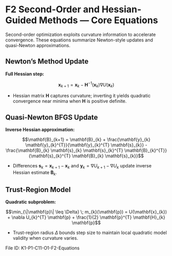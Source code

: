 # F2 Second-Order and Hessian-Guided Methods — Core Equations

Second-order optimization exploits curvature information to accelerate convergence. These equations summarize Newton-style updates and quasi-Newton approximations.

## Newton’s Method Update
**Full Hessian step:**

$$\mathbf{x}_{k+1} = \mathbf{x}_{k} - \mathbf{H}^{-1}(\mathbf{x}_{k}) \nabla U(\mathbf{x}_{k})$$

- Hessian matrix $\mathbf{H}$ captures curvature; inverting it yields quadratic convergence near minima when $\mathbf{H}$ is positive definite.

## Quasi-Newton BFGS Update
**Inverse Hessian approximation:**

$$\mathbf{B}_{k+1} = \mathbf{B}_{k} + \frac{\mathbf{y}_{k} \mathbf{y}_{k}^{T}}{\mathbf{y}_{k}^{T} \mathbf{s}_{k}} - \frac{\mathbf{B}_{k} \mathbf{s}_{k} \mathbf{s}_{k}^{T} \mathbf{B}_{k}^{T}}{\mathbf{s}_{k}^{T} \mathbf{B}_{k} \mathbf{s}_{k}}$$

- Differences $\mathbf{s}_{k} = \mathbf{x}_{k+1} - \mathbf{x}_{k}$ and $\mathbf{y}_{k} = \nabla U_{k+1} - \nabla U_{k}$ update inverse Hessian estimate $\mathbf{B}_{k}$.

## Trust-Region Model
**Quadratic subproblem:**

$$\min_{\|\mathbf{p}\| \leq \Delta} \; m_{k}(\mathbf{p}) = U(\mathbf{x}_{k}) + \nabla U_{k}^{T} \mathbf{p} + \frac{1}{2} \mathbf{p}^{T} \mathbf{H}_{k} \mathbf{p}$$

- Trust-region radius $\Delta$ bounds step size to maintain local quadratic model validity when curvature varies.

File ID: K1-P1-C11-O1-F2-Equations

